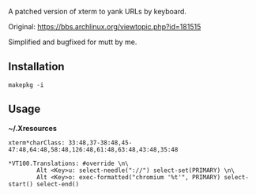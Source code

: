 A patched version of xterm to yank URLs by keyboard.

Original: https://bbs.archlinux.org/viewtopic.php?id=181515

Simplified and bugfixed for mutt by me.

## Installation

```
makepkg -i
```

## Usage

**~/.Xresources**

```Xdefaults
xterm*charClass: 33:48,37-38:48,45-47:48,64:48,58:48,126:48,61:48,63:48,43:48,35:48

*VT100.Translations: #override \n\
        Alt <Key>u: select-needle("://") select-set(PRIMARY) \n\
        Alt <Key>o: exec-formatted("chromium '%t'", PRIMARY) select-start() select-end()
```
